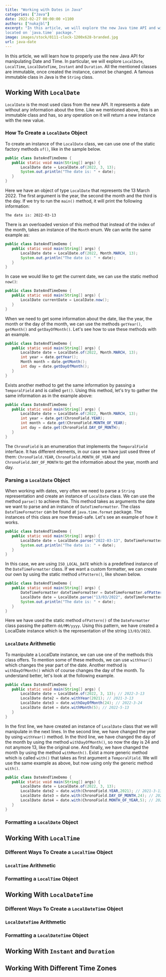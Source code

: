 ```yaml
---
title: "Working with Dates in Java"
categories: ["Java"]
date: 2022-02-27 00:00:00 +1100
authors: ["nukajbl"]
excerpt: "In this article, we will explore the new Java time API and will learn how to use the new classes that are
located on `java.time` package."
image: images/stock/0111-clock-1200x628-branded.jpg
url: java-date
---
```


In this article, we will learn how to properly use the new Java API for manipulating Date and Time. In particular, we
will explore `LocalDate`, `LocalTime`, `LocalDateTime`, `Instant` and `Duration`. All the mentioned classes are
immutable, once created the instance, cannot be changed. A famous immutable class in Java is the `String` class.

## Working With `LocalDate`

`LocalDate` is the most used class from the new API. It represents a date without any information about the time. Like
we mentioned above, this is an immutable class and has, so any operation on it will return a new instance with the new
value.

### How To Create a `LocalDate` Object

To create an instance of the `LocalDate` class, we can use one of the static factory methods `of()`, like in the sample
below.

 ```java
public class DateAndTimeDemo {
    public static void main(String[] args) {
        LocalDate date = LocalDate.of(2022, 3, 13);
        System.out.println("The date is: " + date);
    }
}
```

Here we have an object of type `LocalDate` that represents the 13 March 2022. The first argument is the year, the
second the month and the third is the day. If we try to run the `main()` method, it will print the following
information:

`The date is: 2022-03-13`

There is an overloaded version of this method that instead of the index of the month, takes an instance of the `Month`
enum. We can write the same example as:

 ```java
public class DateAndTimeDemo {
    public static void main(String[] args) {
        LocalDate date = LocalDate.of(2022, Month.MARCH, 13);
        System.out.println("The date is: " + date);
    }
}
```

In case we would like to get the current date, we can use the static method `now()`:

 ```java
public class DateAndTimeDemo {
    public static void main(String[] args) {
        LocalDate currentDate = LocalDate.now();
    }
}
```

When we need to get some information about the date, like the year, the month or the day of the month, we can use the
methods `getYear()`, `getMonth()` and `getDayOfMonth()`. Let's see how to use these methods with an example.

 ```java
public class DateAndTimeDemo {
    public static void main(String[] args) {
        LocalDate date = LocalDate.of(2022, Month.MARCH, 13);
        int year = date.getYear();
        Month month = date.getMonth();
        int day = date.getDayOfMonth();
    }
}
```

Exists another method to get the same information by passing a `TemporalField` and is called `get()`. Using this method,
let's try to gather the same information as in the example above:

 ```java
public class DateAndTimeDemo {
    public static void main(String[] args) {
        LocalDate date = LocalDate.of(2022, Month.MARCH, 13);
        int year = date.get(ChronoField.YEAR);
        int month = date.get(ChronoField.MONTH_OF_YEAR);
        int day = date.get(ChronoField.DAY_OF_MONTH);
    }
}
```

The `ChronoField` is an enumeration that implements the `TemporalField` interface. It has different elements, in our
case we have just used three of them: `ChronoField.YEAR`, `ChronoField.MONTH_OF_YEAR` and `ChronoField.DAY_OF_MONTH` to
get the information about the year, month and day.

### Parsing a `LocalDate` Object  

When working with dates, very often we need to parse a `String` representation and create an instance of `LocalDate`
class. We can use the method `parse()` to achieve this. This method takes as arguments the date we want to parse and an
instance of `DateTimeFormatter`. The class `DateTimeFormatter` can be found at `java.time.format` package. The instances
of this class are now thread-safe. Let's see an example of how it works.

 ```java
public class DateAndTimeDemo {
    public static void main(String[] args) {
        LocalDate date = LocalDate.parse("2022-03-13", DateTimeFormatter.ISO_LOCAL_DATE);
        System.out.println("The date is: " + date);
    }
}
```

In this case, we are using `ISO_LOCAL_DATE` which is a predefined instance of the `DateTimeFormatter` class. If we want
a custom formatter, we can create our own by using the static method `ofPattern()`, like shown below.

 ```java
public class DateAndTimeDemo {
    public static void main(String[] args) {
        DateTimeFormatter dateTimeFormatter = DateTimeFormatter.ofPattern("dd/MM/yyyy");
        LocalDate date = LocalDate.parse("13/03/2022", dateTimeFormatter);
        System.out.println("The date is: " + date);
    }
}
```

Here we have used the static method `ofPattern()` of the `DateFormatter` class passing the pattern `dd/MM/yyyy`. Using
this pattern, we have created a LocalDate instance which is the representation of the string `13/03/2022`.

### `LocalDate` Arithmetic

To manipulate a LocalDate instance, we can use one of the methods this class offers. To mention some of these methods,
we can use `withYear()` which changes the year part of the date. Another method is `withDayOfMonth()` which of course
changes the day of the month.
To understand better, let's look at the following example.

 ```java
public class DateAndTimeDemo {
    public static void main(String[] args) {
        LocalDate date = LocalDate.of(2022, 3, 13); // 2022-3-13
        LocalDate date2 = date.withYear(2021); // 2021-3-13
        LocalDate date3 = date.withDayOfMonth(24); // 2022-3-24
        LocalDate date4 = date.withMonth(5); // 2022-5-13 
    }
}
```

In the first line, we have created an instance of `LocalDate` class that we will manipulate in the next lines. In the
second line, we have changed the year by using `withYear()` method. In the third line, we have changed the day of the
month by using the method `withDayOfMonth()`, so now the day is 24 and not anymore 13, like the original one. And
finally, we have changed the month by using the method `withMonth()`.
Exist a more generic method which is called `with()` that takes as first argument a `TemporalField`.
We will use the same example as above, but now using only the generic method `with()`.

 ```java
public class DateAndTimeDemo {
    public static void main(String[] args) {
        LocalDate date = LocalDate.of(2022, 3, 13);
        LocalDate date2 = date.with(ChronoField.YEAR,2021); // 2021-3-13
        LocalDate date3 = date.with(ChronoField.DAY_OF_MONTH,24); // 2022-3-24
        LocalDate date4 = date.with(ChronoField.MONTH_OF_YEAR,5); // 2022-5-13
    }
}
```

### Formatting a `LocalDate` Object

## Working With `LocalTime`
### Different Ways To Create a `LocalTime` Object
### `LocalTime` Arithmetic
### Formatting a `LocalTime` Object

## Working With `LocalDateTime`
### Different Ways To Create a `LocalDateTime` Object
### `LocalDateTime` Arithmetic
### Formatting a `LocalDateTime` Object

## Working With `Instant` and `Duration`
## Working With Different Time Zones
